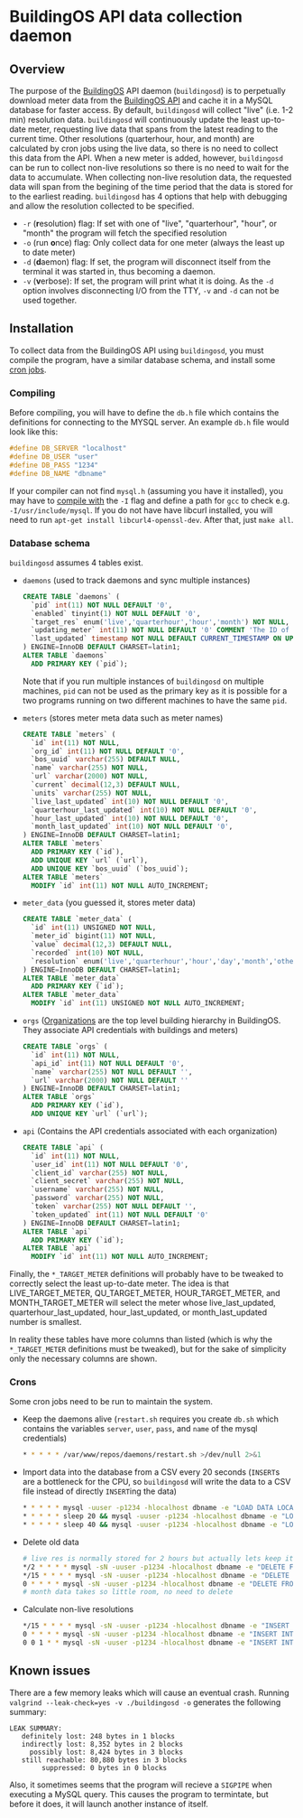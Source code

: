# BuildingOS API data collection daemon


## Overview
The purpose of the [BuildingOS][1] API daemon (`buildingosd`) is to perpetually download meter data from the [BuildingOS API][2] and cache it in a MySQL database for faster access. By default, `buildingosd` will collect "live" (i.e. 1-2 min) resolution data. `buildingosd` will continuously update the least up-to-date meter, requesting live data that spans from the latest reading to the current time. Other resolutions (quarterhour, hour, and month) are calculated by cron jobs using the live data, so there is no need to collect this data from the API. When a new meter is added, however, `buildingosd` can be run to collect non-live resolutions so there is no need to wait for the data to accumulate. When collecting non-live resolution data, the requested data will span from the begining of the time period that the data is stored for to the earliest reading. `buildingosd` has 4 options that help with debugging and allow the resolution collected to be specified.

- `-r` (**r**esolution) flag: If set with one of "live", "quarterhour", "hour", or "month" the program will fetch the specified resolution
- `-o` (run **o**nce) flag: Only collect data for one meter (always the least up to date meter)
- `-d` (**d**aemon) flag: If set, the program will disconnect itself from the terminal it was started in, thus becoming a daemon. 
- `-v` (**v**erbose): If set, the program will print what it is doing. As the `-d` option involves disconnecting I/O from the TTY, `-v` and `-d` can not be used together.


## Installation
To collect data from the BuildingOS API using `buildingosd`, you must compile the program, have a similar database schema, and install some [cron jobs](#crons).
### Compiling
Before compiling, you will have to define the `db.h` file which contains the definitions for connecting to the MYSQL server. An example `db.h` file would look like this:

```cpp
#define DB_SERVER "localhost"
#define DB_USER "user"
#define DB_PASS "1234"
#define DB_NAME "dbname"
```
If your compiler can not find `mysql.h` (assuming you have it installed), you may have to [compile with][3] the `-I` flag and define a path for `gcc` to check e.g. `-I/usr/include/mysql`. If you do not have have libcurl installed, you will need to run `apt-get install libcurl4-openssl-dev`. After that, just `make all`.
### Database schema
`buildingosd` assumes 4 tables exist.

- `daemons` (used to track daemons and sync multiple instances)

    ```sql
    CREATE TABLE `daemons` (
      `pid` int(11) NOT NULL DEFAULT '0',
      `enabled` tinyint(1) NOT NULL DEFAULT '0',
      `target_res` enum('live','quarterhour','hour','month') NOT NULL,
      `updating_meter` int(11) NOT NULL DEFAULT '0' COMMENT 'The ID of the meter this daemon is currently updating',
      `last_updated` timestamp NOT NULL DEFAULT CURRENT_TIMESTAMP ON UPDATE CURRENT_TIMESTAMP,
    ) ENGINE=InnoDB DEFAULT CHARSET=latin1;
    ALTER TABLE `daemons`
      ADD PRIMARY KEY (`pid`);
    ```
    Note that if you run multiple instances of `buildingosd` on multiple machines, `pid` can not be used as the primary key as it is possible for a two programs running on two different machines to have the same `pid`.

- `meters` (stores meter meta data such as meter names)

    ```sql
    CREATE TABLE `meters` (
      `id` int(11) NOT NULL,
      `org_id` int(11) NOT NULL DEFAULT '0',
      `bos_uuid` varchar(255) DEFAULT NULL,
      `name` varchar(255) NOT NULL,
      `url` varchar(2000) NOT NULL,
      `current` decimal(12,3) DEFAULT NULL,
      `units` varchar(255) NOT NULL,
      `live_last_updated` int(10) NOT NULL DEFAULT '0',
      `quarterhour_last_updated` int(10) NOT NULL DEFAULT '0',
      `hour_last_updated` int(10) NOT NULL DEFAULT '0',
      `month_last_updated` int(10) NOT NULL DEFAULT '0',
    ) ENGINE=InnoDB DEFAULT CHARSET=latin1;
    ALTER TABLE `meters`
      ADD PRIMARY KEY (`id`),
      ADD UNIQUE KEY `url` (`url`),
      ADD UNIQUE KEY `bos_uuid` (`bos_uuid`);
    ALTER TABLE `meters`
      MODIFY `id` int(11) NOT NULL AUTO_INCREMENT;
    ```

- `meter_data` (you guessed it, stores meter data)

    ```sql
    CREATE TABLE `meter_data` (
      `id` int(11) UNSIGNED NOT NULL,
      `meter_id` bigint(11) NOT NULL,
      `value` decimal(12,3) DEFAULT NULL,
      `recorded` int(10) NOT NULL,
      `resolution` enum('live','quarterhour','hour','day','month','other') NOT NULL
    ) ENGINE=InnoDB DEFAULT CHARSET=latin1;
    ALTER TABLE `meter_data`
      ADD PRIMARY KEY (`id`);
    ALTER TABLE `meter_data`
      MODIFY `id` int(11) UNSIGNED NOT NULL AUTO_INCREMENT;
    ```

- `orgs` ([Organizations][4] are the top level building hierarchy in BuildingOS. They associate API credentials with buildings and meters)

    ```sql
    CREATE TABLE `orgs` (
      `id` int(11) NOT NULL,
      `api_id` int(11) NOT NULL DEFAULT '0',
      `name` varchar(255) NOT NULL DEFAULT '',
      `url` varchar(2000) NOT NULL DEFAULT ''
    ) ENGINE=InnoDB DEFAULT CHARSET=latin1;
    ALTER TABLE `orgs`
      ADD PRIMARY KEY (`id`),
      ADD UNIQUE KEY `url` (`url`);
    ```
- `api` (Contains the API credentials associated with each organization)

    ```sql
    CREATE TABLE `api` (
      `id` int(11) NOT NULL,
      `user_id` int(11) NOT NULL DEFAULT '0',
      `client_id` varchar(255) NOT NULL,
      `client_secret` varchar(255) NOT NULL,
      `username` varchar(255) NOT NULL,
      `password` varchar(255) NOT NULL,
      `token` varchar(255) NOT NULL DEFAULT '',
      `token_updated` int(11) NOT NULL DEFAULT '0'
    ) ENGINE=InnoDB DEFAULT CHARSET=latin1;
    ALTER TABLE `api`
      ADD PRIMARY KEY (`id`);
    ALTER TABLE `api`
      MODIFY `id` int(11) NOT NULL AUTO_INCREMENT;
    ```

Finally, the `*_TARGET_METER` definitions will probably have to be tweaked to correctly select the least up-to-date meter. The idea is that LIVE_TARGET_METER, QU_TARGET_METER, HOUR_TARGET_METER, and MONTH_TARGET_METER will select the meter whose live_last_updated, quarterhour_last_updated, hour_last_updated, or month_last_updated number is smallest.

In reality these tables have more columns than listed (which is why the `*_TARGET_METER` definitions must be tweaked), but for the sake of simplicity only the necessary columns are shown.

### Crons
Some cron jobs need to be run to maintain the system.

- Keep the daemons alive (`restart.sh` requires you create `db.sh` which contains the variables `server`, `user`, `pass`, and `name` of the mysql credentials)

    ```bash
    * * * * * /var/www/repos/daemons/restart.sh >/dev/null 2>&1
    ```

- Import data into the database from a CSV every 20 seconds (`INSERT`s are a bottleneck for the CPU, so `buildingosd` will write the data to a CSV file instead of directly `INSERT`ing the data)

    ```bash
    * * * * * mysql -uuser -p1234 -hlocalhost dbname -e "LOAD DATA LOCAL INFILE '/root/meter_data.csv' INTO TABLE meter_data FIELDS TERMINATED BY ',' OPTIONALLY ENCLOSED BY '\"' LINES TERMINATED BY '\n' (meter_id, value, recorded, resolution);" >/dev/null 2>&1 && rm /root/meter_data.csv
    * * * * * sleep 20 && mysql -uuser -p1234 -hlocalhost dbname -e "LOAD DATA LOCAL INFILE '/root/meter_data.csv' INTO TABLE meter_data FIELDS TERMINATED BY ',' OPTIONALLY ENCLOSED BY '\"' LINES TERMINATED BY '\n' (meter_id, value, recorded, resolution);" >/dev/null 2>&1 && rm /root/meter_data.csv
    * * * * * sleep 40 && mysql -uuser -p1234 -hlocalhost dbname -e "LOAD DATA LOCAL INFILE '/root/meter_data.csv' INTO TABLE meter_data FIELDS TERMINATED BY ',' OPTIONALLY ENCLOSED BY '\"' LINES TERMINATED BY '\n' (meter_id, value, recorded, resolution);" >/dev/null 2>&1 && rm /root/meter_data.csv
    ```

- Delete old data

    ```bash
    # live res is normally stored for 2 hours but actually lets keep it a little longer i.e. 24 hours
    */2 * * * * mysql -sN -uuser -p1234 -hlocalhost dbname -e "DELETE FROM meter_data WHERE resolution = 'live' AND recorded < (UNIX_TIMESTAMP() - 86400)" >/dev/null 2>&1
    */15 * * * * mysql -sN -uuser -p1234 -hlocalhost dbname -e "DELETE FROM meter_data WHERE resolution = 'quarterhour' AND recorded < (UNIX_TIMESTAMP() - 1209600)" >/dev/null 2>&1
    0 * * * * mysql -sN -uuser -p1234 -hlocalhost dbname -e "DELETE FROM meter_data WHERE resolution = 'hour' AND recorded < (UNIX_TIMESTAMP() - 5184000)" >/dev/null 2>&1
    # month data takes so little room, no need to delete
    ```

- Calculate non-live resolutions

    ```bash
    */15 * * * * mysql -sN -uuser -p1234 -hlocalhost dbname -e "INSERT INTO meter_data (meter_id, \`value\`, recorded, resolution) SELECT meter_id, AVG(\`value\`), TRUNCATE(UNIX_TIMESTAMP() - 900, -2), 'quarterhour' FROM meter_data WHERE recorded > TRUNCATE((UNIX_TIMESTAMP() - 900), -2) AND resolution = 'live' GROUP BY meter_id" >/dev/null 2>&1
    0 * * * * mysql -sN -uuser -p1234 -hlocalhost dbname -e "INSERT INTO meter_data (meter_id, \`value\`, recorded, resolution) SELECT meter_id, AVG(\`value\`), TRUNCATE(UNIX_TIMESTAMP() - 3600, -2), 'hour' FROM meter_data WHERE recorded > TRUNCATE((UNIX_TIMESTAMP() - 3600), -2) AND resolution = 'live' GROUP BY meter_id" >/dev/null 2>&1
    0 0 1 * * mysql -sN -uuser -p1234 -hlocalhost dbname -e "INSERT INTO meter_data (meter_id, \`value\`, recorded, resolution) SELECT meter_id, AVG(\`value\`), TRUNCATE(UNIX_TIMESTAMP() - 2592000, -2), 'month' FROM meter_data WHERE recorded > TRUNCATE((UNIX_TIMESTAMP() - 2592000), -2) AND resolution != 'live' GROUP BY meter_id" >/dev/null 2>&1
    ```


## Known issues
There are a few memory leaks which will cause an eventual crash. Running `valgrind --leak-check=yes -v ./buildingosd -o` generates the following summary:

```
LEAK SUMMARY:
   definitely lost: 248 bytes in 1 blocks
   indirectly lost: 8,352 bytes in 2 blocks
     possibly lost: 8,424 bytes in 3 blocks
   still reachable: 80,880 bytes in 3 blocks
        suppressed: 0 bytes in 0 blocks
```
Also, it sometimes seems that the program will recieve a `SIGPIPE` when executing a MySQL query. This causes the program to termintate, but before it does, it will launch another instance of itself.



[1]: https://lucidconnects.com/solutions
[2]: http://docs.buildingosapi.apiary.io/#
[3]: https://stackoverflow.com/a/14604638
[4]: http://docs.buildingosapi.apiary.io/#reference/organizations